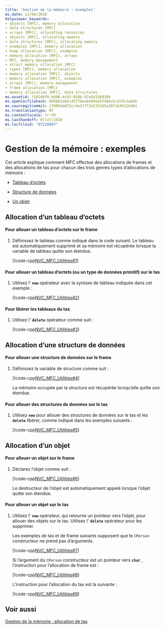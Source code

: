 ```yaml
---
title: 'Gestion de la mémoire : exemples'
ms.date: 11/04/2016
helpviewer_keywords:
- objects [MFC], memory allocation
- data structures [MFC]
- arrays [MFC], allocating resources
- objects [MFC], allocating memory
- data structures [MFC], allocating memory
- examples [MFC], memory allocation
- heap allocation [MFC], examples
- memory allocation [MFC], arrays
- MFC, memory management
- struct memory allocation [MFC]
- types [MFC], memory allocation
- memory allocation [MFC], objects
- memory allocation [MFC], examples
- arrays [MFC], memory management
- frame allocation [MFC]
- memory allocation [MFC], data structures
ms.assetid: f10240f8-b698-4c83-9288-97a54318930b
ms.openlocfilehash: 0568b3abbcd5776eab4d0ab9748bcbcd79c2a84b
ms.sourcegitcommit: 1f009ab0f2cc4a177f2d1353d5a38f164612bdb1
ms.translationtype: MT
ms.contentlocale: fr-FR
ms.lasthandoff: 07/27/2020
ms.locfileid: "87228607"
---
```

# <a name="memory-management-examples"></a>Gestion de la mémoire : exemples

Cet article explique comment MFC effectue des allocations de frames et des allocations de tas pour chacun des trois genres types d’allocations de mémoire :

- [Tableau d’octets](#_core_allocation_of_an_array_of_bytes)

- [Structure de données](#_core_allocation_of_a_data_structure)

- [Un objet](#_core_allocation_of_an_object)

## <a name="allocation-of-an-array-of-bytes"></a><a name="_core_allocation_of_an_array_of_bytes"></a>Allocation d’un tableau d’octets

#### <a name="to-allocate-an-array-of-bytes-on-the-frame"></a>Pour allouer un tableau d’octets sur le frame

1. Définissez le tableau comme indiqué dans le code suivant. Le tableau est automatiquement supprimé et sa mémoire est récupérée lorsque la variable de tableau quitte son étendue.

   [!code-cpp[NVC_MFC_Utilities#1](codesnippet/cpp/memory-management-examples_1.cpp)]

#### <a name="to-allocate-an-array-of-bytes-or-any-primitive-data-type-on-the-heap"></a>Pour allouer un tableau d’octets (ou un type de données primitif) sur le tas

1. Utilisez l' **`new`** opérateur avec la syntaxe de tableau indiquée dans cet exemple :

   [!code-cpp[NVC_MFC_Utilities#2](codesnippet/cpp/memory-management-examples_2.cpp)]

#### <a name="to-deallocate-the-arrays-from-the-heap"></a>Pour libérer les tableaux du tas

1. Utilisez l' **`delete`** opérateur comme suit :

   [!code-cpp[NVC_MFC_Utilities#3](codesnippet/cpp/memory-management-examples_3.cpp)]

## <a name="allocation-of-a-data-structure"></a><a name="_core_allocation_of_a_data_structure"></a>Allocation d’une structure de données

#### <a name="to-allocate-a-data-structure-on-the-frame"></a>Pour allouer une structure de données sur le frame

1. Définissez la variable de structure comme suit :

   [!code-cpp[NVC_MFC_Utilities#4](codesnippet/cpp/memory-management-examples_4.cpp)]

   La mémoire occupée par la structure est récupérée lorsqu’elle quitte son étendue.

#### <a name="to-allocate-data-structures-on-the-heap"></a>Pour allouer des structures de données sur le tas

1. Utilisez **`new`** pour allouer des structures de données sur le tas et les **`delete`** libérer, comme indiqué dans les exemples suivants :

   [!code-cpp[NVC_MFC_Utilities#5](codesnippet/cpp/memory-management-examples_5.cpp)]

## <a name="allocation-of-an-object"></a><a name="_core_allocation_of_an_object"></a>Allocation d’un objet

#### <a name="to-allocate-an-object-on-the-frame"></a>Pour allouer un objet sur le frame

1. Déclarez l’objet comme suit :

   [!code-cpp[NVC_MFC_Utilities#6](codesnippet/cpp/memory-management-examples_6.cpp)]

   Le destructeur de l’objet est automatiquement appelé lorsque l’objet quitte son étendue.

#### <a name="to-allocate-an-object-on-the-heap"></a>Pour allouer un objet sur le tas

1. Utilisez l' **`new`** opérateur, qui retourne un pointeur vers l’objet, pour allouer des objets sur le tas. Utilisez l' **`delete`** opérateur pour les supprimer.

   Les exemples de tas et de frame suivants supposent que le `CPerson` constructeur ne prend pas d’arguments.

   [!code-cpp[NVC_MFC_Utilities#7](codesnippet/cpp/memory-management-examples_7.cpp)]

   Si l’argument du `CPerson` constructeur est un pointeur vers **`char`** , l’instruction pour l’allocation de frame est :

   [!code-cpp[NVC_MFC_Utilities#8](codesnippet/cpp/memory-management-examples_8.cpp)]

   L’instruction pour l’allocation du tas est la suivante :

   [!code-cpp[NVC_MFC_Utilities#9](codesnippet/cpp/memory-management-examples_9.cpp)]

## <a name="see-also"></a>Voir aussi

[Gestion de la mémoire : allocation de tas](memory-management-heap-allocation.md)
